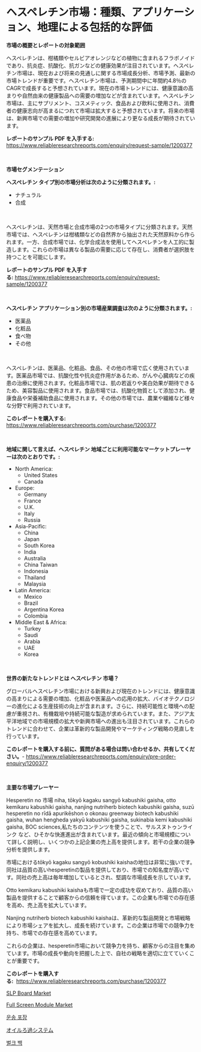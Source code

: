 <p><h1>ヘスペレチン市場：種類、アプリケーション、地理による包括的な評価</h1></p><p><strong>市場の概要とレポートの対象範囲</strong></p>
<p><p>ヘスペレチンは、柑橘類やセルビアオレンジなどの植物に含まれるフラボノイドであり、抗炎症、抗酸化、抗ガンなどの健康効果が注目されています。ヘスペレチン市場は、現在および将来の見通しに関する市場成長分析、市場予測、最新の市場トレンドが重要です。ヘスペレチン市場は、予測期間中に年間約4.8％のCAGRで成長すると予想されています。現在の市場トレンドには、健康意識の高まりや自然由来の健康製品への需要の増加などが含まれています。ヘスペレチン市場は、主にサプリメント、コスメティック、食品および飲料に使用され、消費者の健康志向が高まるにつれて市場は拡大すると予想されています。将来の市場は、新興市場での需要の増加や研究開発の進展により更なる成長が期待されています。</p></p>
<p><strong>レポートのサンプル PDF を入手する:</strong> <a href="https://www.reliableresearchreports.com/enquiry/request-sample/1200377">https://www.reliableresearchreports.com/enquiry/request-sample/1200377</a></p>
<p>&nbsp;</p>
<p><strong>市場セグメンテーション</strong></p>
<p><strong>ヘスペレチン タイプ別の市場分析は次のように分類されます。:</strong></p>
<p><ul><li>ナチュラル</li><li>合成</li></ul></p>
<p>&nbsp;</p>
<p><p>ヘスペレチンは、天然市場と合成市場の2つの市場タイプに分類されます。天然市場では、ヘスペレチンは柑橘類などの自然界から抽出された天然原料から作られます。一方、合成市場では、化学合成法を使用してヘスペレチンを人工的に製造します。これらの市場は異なる製品の需要に応じて存在し、消費者が選択肢を持つことを可能にします。</p></p>
<p><strong>レポートのサンプル PDF を入手する:</strong>&nbsp;<a href="https://www.reliableresearchreports.com/enquiry/request-sample/1200377">https://www.reliableresearchreports.com/enquiry/request-sample/1200377</a></p>
<p>&nbsp;</p>
<p><strong> ヘスペレチン アプリケーション別の市場産業調査は次のように分類されます。:</strong></p>
<p><ul><li>医薬品</li><li>化粧品</li><li>食べ物</li><li>その他</li></ul></p>
<p>&nbsp;</p>
<p><p>ヘスペレチンは、医薬品、化粧品、食品、その他の市場で広く使用されています。医薬品市場では、抗酸化性や抗炎症作用があるため、がんや心臓病などの疾患の治療に使用されます。化粧品市場では、肌の若返りや美白効果が期待できるため、美容製品に使用されます。食品市場では、抗酸化物質として添加され、健康食品や栄養補助食品に使用されます。その他の市場では、農業や繊維など様々な分野で利用されています。</p></p>
<p><strong>このレポートを購入する:</strong>&nbsp; <a href="https://www.reliableresearchreports.com/purchase/1200377">https://www.reliableresearchreports.com/purchase/1200377</a></p>
<p>&nbsp;</p>
<p><strong>地域に関して言えば、ヘスペレチン 地域ごとに利用可能なマーケットプレーヤーは次のとおりです。:</strong></p>
<p><ul>
    <li>
        North America:
        <ul>
            <li>United States</li>
            <li>Canada</li>
        </ul>
    </li>
    <li>
        Europe:
        <ul>
            <li>Germany</li>
            <li>France</li>
            <li>U.K.</li>
            <li>Italy</li>
            <li>Russia</li>
        </ul>
    </li>
    <li>
        Asia-Pacific:
        <ul>
            <li>China</li>
            <li>Japan</li>
            <li>South Korea</li>
            <li>India</li>
            <li>Australia</li>
            <li>China Taiwan</li>
            <li>Indonesia</li>
            <li>Thailand</li>
            <li>Malaysia</li>
        </ul>
    </li>
    <li>
        Latin America:
        <ul>
            <li>Mexico</li>
            <li>Brazil</li>
            <li>Argentina Korea</li>
            <li>Colombia</li>
        </ul>
    </li>
    <li>
        Middle East & Africa:
        <ul>
            <li>Turkey</li>
            <li>Saudi</li>
            <li>Arabia</li>
            <li>UAE</li>
            <li>Korea</li>
        </ul>
    </li>
    </ul></p>
<p>&nbsp;</p>
<p><strong>世界の新たなトレンドとは ヘスペレチン 市場？</strong></p>
<p><p>グローバルヘスペレチン市場における新興および現在のトレンドには、健康意識の高まりによる需要の増加、化粧品や医薬品への応用の拡大、バイオテクノロジーの進化による生産技術の向上が含まれます。さらに、持続可能性と環境への配慮が重視され、有機栽培や持続可能な製造が求められています。また、アジア太平洋地域での市場規模の拡大や新興市場への進出も注目されています。これらのトレンドに合わせて、企業は革新的な製品開発やマーケティング戦略の見直しを行っています。</p></p>
<p><strong>このレポートを購入する前に、質問がある場合は問い合わせるか、共有してください。</strong>- <a href="https://www.reliableresearchreports.com/enquiry/pre-order-enquiry/1200377">https://www.reliableresearchreports.com/enquiry/pre-order-enquiry/1200377</a></p>
<p>&nbsp;</p>
<p><strong>主要な市場プレーヤー</strong></p>
<p><p>Hesperetin no 市場 niha, tōkyō kagaku sangyō kabushiki gaisha, otto kemikaru kabushiki gaisha, nanjing nutriherb biotech kabushiki gaisha, suzū hesperetin no rīdā apurikēshon o okonau greenway biotech kabushiki gaisha, wuhan hengheda yakyū kabushiki gaisha, sukinabia kemi kabushiki gaisha, BOC sciences,私たちのコンテンツを使うことで、サルスヌトゥンラインク など、ひそかな快進進出が含まれています。最近の傾向と市場規模について詳しく説明し、いくつかの上記企業の売上高を提供します。若干の企業の競争分析を提供します。</p><p>市場におけるtōkyō kagaku sangyō kobushiki kaishaの地位は非常に強いです。同社は品質の高いhesperetinの製品を提供しており、市場での知名度が高いです。同社の売上高は毎年増加しているとされ、堅調な市場成長を示しています。</p><p>Otto kemikaru kabushiki kaishaも市場で一定の成功を収めており、品質の高い製品を提供することで顧客からの信頼を得ています。この企業も市場での存在感を高め、売上高を拡大しています。</p><p>Nanjing nutriherb biotech kabushiki kaishaは、革新的な製品開発と市場戦略により市場シェアを拡大し、成長を続けています。この企業は市場での競争力を持ち、市場での存在感を高めています。</p><p>これらの企業は、hesperetin市場において競争力を持ち、顧客からの注目を集めています。市場の成長や動向を把握した上で、自社の戦略を適切に立てていくことが重要です。</p></p>
<p><strong>このレポートを購入する:</strong>&nbsp;&nbsp;<a href="https://www.reliableresearchreports.com/purchase/1200377">https://www.reliableresearchreports.com/purchase/1200377</a></p>
<p><p><a href="https://github.com/sonuprakash1/Market-Research-Report-List-2/blob/main/slp-board-market.md">SLP Board Market</a></p><p><a href="https://github.com/Whitneyboyettebo9kiw7yr13/Market-Research-Report-List-1/blob/main/full-screen-module-market.md">Full Screen Module Market</a></p><p><a href="https://github.com/sammyUltyylrich9067856/Market-Research-Report-List-1/blob/main/611380011026.md">운송 포장</a></p><p><a href="https://github.com/ReyesKohler20231/Market-Research-Report-List-1/blob/main/688688111854.md">オイルろ過システム</a></p><p><a href="https://github.com/Elenrrera7685/Market-Research-Report-List-1/blob/main/644697611025.md">벌크 백</a></p></p>